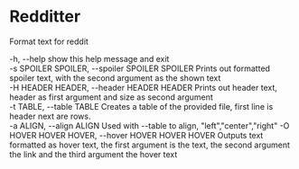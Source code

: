 # Redditter
Format text for reddit

-h, --help                    show this help message and exit  
-s SPOILER SPOILER, --spoiler SPOILER SPOILER   Prints out formatted spoiler text, with the second argument as the shown text                                                                        
-H HEADER HEADER, --header    HEADER HEADER Prints out header text, header as first argument and size as second argument                                                                           
-t TABLE, --table TABLE       Creates a table of the provided file, first line is header next are rows.                                                                             
-a ALIGN, --align ALIGN       Used with --table to align, "left","center","right"
-O HOVER HOVER HOVER, 
--hover HOVER HOVER HOVER     Outputs text formatted as hover text, the first argument is the text, the second argument the link and  the third argument the hover text

